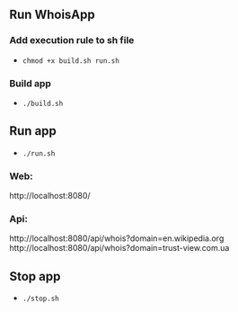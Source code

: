 ## Run WhoisApp

### Add execution rule to sh file
- `chmod +x build.sh run.sh`

### Build app 
- `./build.sh`

## Run app
- `./run.sh`

### Web: 
http://localhost:8080/

### Api: 
http://localhost:8080/api/whois?domain=en.wikipedia.org
http://localhost:8080/api/whois?domain=trust-view.com.ua

## Stop app
- `./stop.sh`
